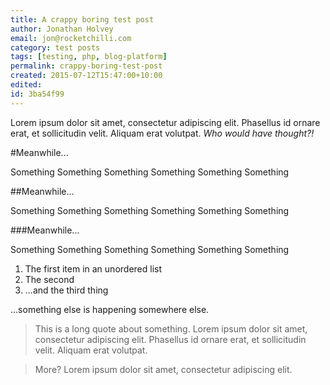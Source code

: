 ```yaml
---
title: A crappy boring test post
author: Jonathan Holvey
email: jon@rocketchilli.com
category: test posts
tags: [testing, php, blog-platform]
permalink: crappy-boring-test-post
created: 2015-07-12T15:47:00+10:00
edited:
id: 3ba54f99
---
```


Lorem ipsum dolor sit amet, consectetur adipiscing elit. Phasellus id ornare erat, et sollicitudin velit. Aliquam erat volutpat. *Who would have thought?!*

#Meanwhile...

Something Something Something Something Something Something 

##Meanwhile...

Something Something Something Something Something Something 

###Meanwhile...

Something Something Something Something Something Something 

1. The first item in an unordered list
2. The second
3. ...and the third thing

...something else is happening somewhere else.

> This is a long quote about something. Lorem ipsum dolor sit amet, consectetur adipiscing elit. Phasellus id ornare erat, et sollicitudin velit. Aliquam erat volutpat.

> More? Lorem ipsum dolor sit amet, consectetur adipiscing elit.